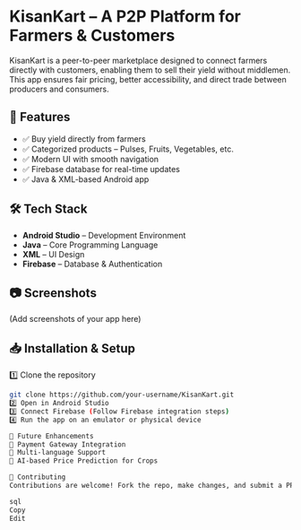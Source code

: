 # KisanKart – A P2P Platform for Farmers & Customers

KisanKart is a peer-to-peer marketplace designed to connect farmers directly with customers, enabling them to sell their yield without middlemen. This app ensures fair pricing, better accessibility, and direct trade between producers and consumers.

## 🚀 Features
- ✅ Buy yield directly from farmers
- ✅ Categorized products – Pulses, Fruits, Vegetables, etc.
- ✅ Modern UI with smooth navigation
- ✅ Firebase database for real-time updates
- ✅ Java & XML-based Android app

## 🛠️ Tech Stack
- **Android Studio** – Development Environment
- **Java** – Core Programming Language
- **XML** – UI Design
- **Firebase** – Database & Authentication

## 📷 Screenshots
(Add screenshots of your app here)

## 📥 Installation & Setup
1️⃣ Clone the repository

```bash
git clone https://github.com/your-username/KisanKart.git
2️⃣ Open in Android Studio 
3️⃣ Connect Firebase (Follow Firebase integration steps) 
4️⃣ Run the app on an emulator or physical device

🎯 Future Enhancements
🔹 Payment Gateway Integration
🔹 Multi-language Support
🔹 AI-based Price Prediction for Crops

🤝 Contributing
Contributions are welcome! Fork the repo, make changes, and submit a PR.

sql
Copy
Edit
